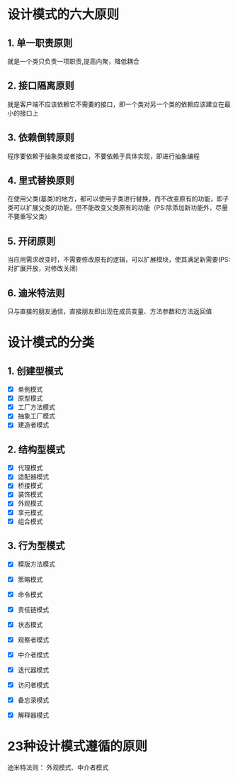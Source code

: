 # 设计模式的六大原则
## 1. 单一职责原则
就是一个类只负责一项职责,提高内聚，降低耦合
## 2. 接口隔离原则
就是客户端不应该依赖它不需要的接口，即一个类对另一个类的依赖应该建立在最小的接口上
## 3. 依赖倒转原则
程序要依赖于抽象类或者接口，不要依赖于具体实现，即进行抽象编程
## 4. 里式替换原则
在使用父类(基类)的地方，都可以使用子类进行替换，而不改变原有的功能，即子类可以扩展父类的功能，但不能改变父类原有的功能（PS:除添加新功能外，尽量不要重写父类）
## 5. 开闭原则
当应用需求改变时，不需要修改原有的逻辑，可以扩展模块，使其满足新需要(PS:对扩展开放，对修改关闭)
## 6. 迪米特法则
只与直接的朋友通信，直接朋友即出现在成员变量、方法参数和方法返回值


# 设计模式的分类
## 1. 创建型模式
- [x] 单例模式
- [x] 原型模式
- [x] 工厂方法模式
- [x] 抽象工厂模式
- [x] 建造者模式
## 2. 结构型模式
- [x] 代理模式
- [x] 适配器模式
- [x] 桥接模式
- [x] 装饰模式
- [x] 外观模式
- [x] 享元模式
- [x] 组合模式
## 3. 行为型模式
- [x] 模版方法模式
- [x] 策略模式
- [x] 命令模式
- [x] 责任链模式
- [x] 状态模式
- [x] 观察者模式
- [x] 中介者模式
- [x] 迭代器模式
- [x] 访问者模式
- [x] 备忘录模式
- [x] 解释器模式


# 23种设计模式遵循的原则
迪米特法则：
    外观模式、中介者模式